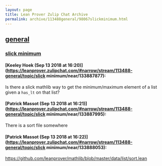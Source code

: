 ```yaml
---
layout: page
title: Lean Prover Zulip Chat Archive 
permalink: archive/113488general/98067slickminimum.html
---
```


## [general](index.html)
### [slick minimum](98067slickminimum.html)

#### [Keeley Hoek (Sep 13 2018 at 16:20)](https://leanprover.zulipchat.com/#narrow/stream/113488-general/topic/slick minimum/near/133887877):
Is there a slick mathlib way to get the minimum/maximum element of a list given a `has_lt` on that list?

#### [Patrick Massot (Sep 13 2018 at 16:21)](https://leanprover.zulipchat.com/#narrow/stream/113488-general/topic/slick minimum/near/133887995):
There is a sort file somewhere

#### [Patrick Massot (Sep 13 2018 at 16:22)](https://leanprover.zulipchat.com/#narrow/stream/113488-general/topic/slick minimum/near/133888053):
https://github.com/leanprover/mathlib/blob/master/data/list/sort.lean

